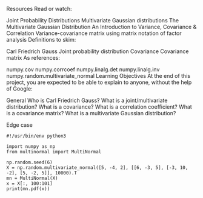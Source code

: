 Resources
Read or watch:

Joint Probability Distributions
Multivariate Gaussian distributions
The Multivariate Gaussian Distribution
An Introduction to Variance, Covariance & Correlation
Variance-covariance matrix using matrix notation of factor analysis
Definitions to skim:

Carl Friedrich Gauss
Joint probability distribution
Covariance
Covariance matrix
As references:

numpy.cov
numpy.corrcoef
numpy.linalg.det
numpy.linalg.inv
numpy.random.multivariate_normal
Learning Objectives
At the end of this project, you are expected to be able to explain to anyone, without the help of Google:

General
Who is Carl Friedrich Gauss?
What is a joint/multivariate distribution?
What is a covariance?
What is a correlation coefficient?
What is a covariance matrix?
What is a multivariate Gaussian distribution?


Edge case
```
#!/usr/bin/env python3

import numpy as np
from multinormal import MultiNormal

np.random.seed(6)
X = np.random.multivariate_normal([5, -4, 2], [[6, -3, 5], [-3, 10, -2], [5, -2, 5]], 10000).T
mn = MultiNormal(X)
x = X[:, 100:101]
print(mn.pdf(x))
```